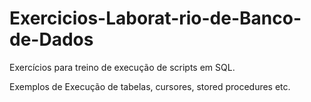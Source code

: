 # Exercicios-Laborat-rio-de-Banco-de-Dados
Exercícios para treino de execução de scripts em SQL.

Exemplos de Execução de tabelas, cursores, stored procedures etc.

